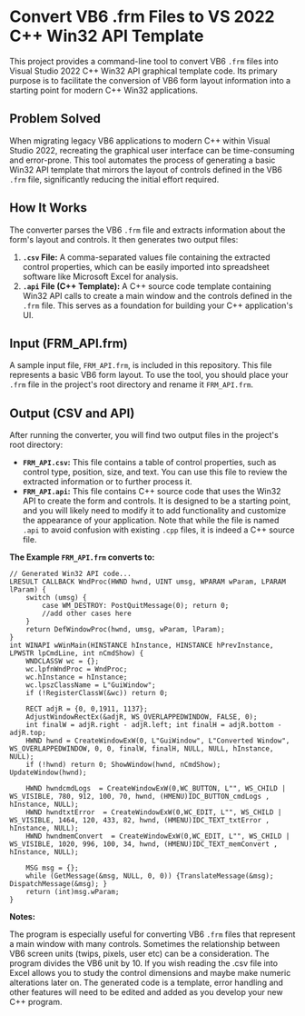 # Convert VB6 .frm Files to VS 2022 C++ Win32 API Template

This project provides a command-line tool to convert VB6 `.frm` files into Visual Studio 2022 C++ Win32 API graphical template code. Its primary purpose is to facilitate the conversion of VB6 form layout information into a starting point for modern C++ Win32 applications.

## Problem Solved

When migrating legacy VB6 applications to modern C++ within Visual Studio 2022, recreating the graphical user interface can be time-consuming and error-prone. This tool automates the process of generating a basic Win32 API template that mirrors the layout of controls defined in the VB6 `.frm` file, significantly reducing the initial effort required.

## How It Works

The converter parses the VB6 `.frm` file and extracts information about the form's layout and controls. It then generates two output files:

1.  **`.csv` File:** A comma-separated values file containing the extracted control properties, which can be easily imported into spreadsheet software like Microsoft Excel for analysis.
2.  **`.api` File (C++ Template):** A C++ source code template containing Win32 API calls to create a main window and the controls defined in the `.frm` file. This serves as a foundation for building your C++ application's UI.

## Input (FRM_API.frm)

A sample input file, `FRM_API.frm`, is included in this repository. This file represents a basic VB6 form layout. To use the tool, you should place your `.frm` file in the project's root directory and rename it `FRM_API.frm`.

## Output (CSV and API)

After running the converter, you will find two output files in the project's root directory:

* **`FRM_API.csv`:** This file contains a table of control properties, such as control type, position, size, and text. You can use this file to review the extracted information or to further process it.
* **`FRM_API.api`:** This file contains C++ source code that uses the Win32 API to create the form and controls. It is designed to be a starting point, and you will likely need to modify it to add functionality and customize the appearance of your application. Note that while the file is named `.api` to avoid confusion with existing `.cpp` files, it is indeed a C++ source file.

**The Example `FRM_API.frm` converts to:**

    // Generated Win32 API code...
    LRESULT CALLBACK WndProc(HWND hwnd, UINT umsg, WPARAM wParam, LPARAM lParam) {
        switch (umsg) {
            case WM_DESTROY: PostQuitMessage(0); return 0;
            //add other cases here
        }
        return DefWindowProc(hwnd, umsg, wParam, lParam);
    }
    int WINAPI wWinMain(HINSTANCE hInstance, HINSTANCE hPrevInstance, LPWSTR lpCmdLine, int nCmdShow) {
        WNDCLASSW wc = {};
        wc.lpfnWndProc = WndProc;
        wc.hInstance = hInstance;
        wc.lpszClassName = L"GuiWindow";
        if (!RegisterClassW(&wc)) return 0;
    
        RECT adjR = {0, 0,1911, 1137};
        AdjustWindowRectEx(&adjR, WS_OVERLAPPEDWINDOW, FALSE, 0);
        int finalW = adjR.right - adjR.left; int finalH = adjR.bottom - adjR.top;
        HWND hwnd = CreateWindowExW(0, L"GuiWindow", L"Converted Window", WS_OVERLAPPEDWINDOW, 0, 0, finalW, finalH, NULL, NULL, hInstance, NULL);
        if (!hwnd) return 0; ShowWindow(hwnd, nCmdShow); UpdateWindow(hwnd);
    
        HWND hwndcmdLogs  = CreateWindowExW(0,WC_BUTTON, L"", WS_CHILD | WS_VISIBLE, 780, 912, 100, 70, hwnd, (HMENU)IDC_BUTTON_cmdLogs , hInstance, NULL);
        HWND hwndtxtError  = CreateWindowExW(0,WC_EDIT, L"", WS_CHILD | WS_VISIBLE, 1464, 120, 433, 82, hwnd, (HMENU)IDC_TEXT_txtError , hInstance, NULL);
        HWND hwndmemConvert  = CreateWindowExW(0,WC_EDIT, L"", WS_CHILD | WS_VISIBLE, 1020, 996, 100, 34, hwnd, (HMENU)IDC_TEXT_memConvert , hInstance, NULL);
    
        MSG msg = {};
        while (GetMessage(&msg, NULL, 0, 0)) {TranslateMessage(&msg); DispatchMessage(&msg); }
        return (int)msg.wParam;
    }

**Notes:**

The program is especially useful for converting VB6 `.frm` files that represent a main window with many controls. Sometimes the relationship between VB6 screen units (twips, pixels, user etc) can be a consideration. The program divides the VB6 unit by 10. If you wish reading the .csv file into Excel allows you to study the control dimensions and maybe make numeric alterations later on. The generated code is a template, error handling and other features will need to be edited and added as you develop your new C++ program.
